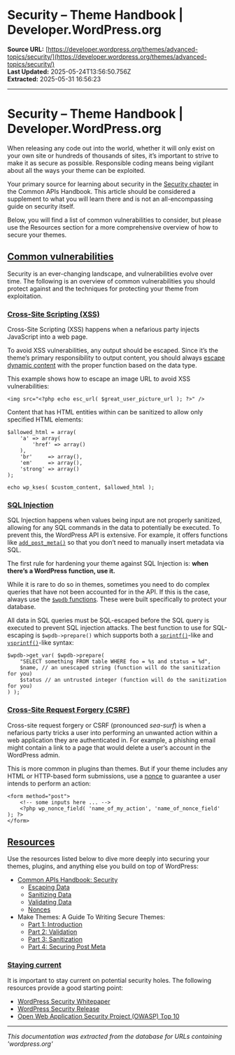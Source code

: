 # Security – Theme Handbook | Developer.WordPress.org

**Source URL:** [https://developer.wordpress.org/themes/advanced-topics/security/](https://developer.wordpress.org/themes/advanced-topics/security/)  
**Last Updated:** 2025-05-24T13:56:50.756Z  
**Extracted:** 2025-05-31 16:56:23

---

# Security – Theme Handbook | Developer.WordPress.org

When releasing any code out into the world, whether it will only exist on your own site or hundreds of thousands of sites, it’s important to strive to make it as secure as possible. Responsible coding means being vigilant about all the ways your theme can be exploited.

Your primary source for learning about security in the [Security chapter](https://developer.wordpress.org/apis/security/) in the Common APIs Handbook. This article should be considered a supplement to what you will learn there and is not an all-encompassing guide on security itself. 

Below, you will find a list of common vulnerabilities to consider, but please use the Resources section for a more comprehensive overview of how to secure your themes.

## [Common vulnerabilities](#common-vulnerabilities)

Security is an ever-changing landscape, and vulnerabilities evolve over time. The following is an overview of common vulnerabilities you should protect against and the techniques for protecting your theme from exploitation.

### [Cross-Site Scripting (XSS)](#cross-site-scripting-xss)

Cross-Site Scripting (XSS) happens when a nefarious party injects JavaScript into a web page.

To avoid XSS vulnerabilities, any output should be escaped. Since it’s the theme’s primary responsibility to output content, you should always [escape dynamic content](https://developer.wordpress.org/apis/security/sanitizing/) with the proper function based on the data type.

This example shows how to escape an image URL to avoid XSS vulnerabilities:

```
<img src="<?php echo esc_url( $great_user_picture_url ); ?>" />
```

Content that has HTML entities within can be sanitized to allow only specified HTML elements:

```
$allowed_html = array(
	'a' => array(
		'href' => array()
	),
	'br'     => array(),
	'em'     => array(),
	'strong' => array()
);

echo wp_kses( $custom_content, $allowed_html );
```

### [SQL Injection](#sql-injection)

SQL Injection happens when values being input are not properly sanitized, allowing for any SQL commands in the data to potentially be executed. To prevent this, the WordPress API is extensive. For example, it offers functions like [`add_post_meta()`](https://developer.wordpress.org/reference/functions/add_post_meta/) so that you don’t need to manually insert metadata via SQL.

The first rule for hardening your theme against SQL Injection is: **when there’s a WordPress function, use it.**

While it is rare to do so in themes, sometimes you need to do complex queries that have not been accounted for in the API. If this is the case, always use the [`$wpdb` functions](https://developer.wordpress.org/reference/classes/wpdb/). These were built specifically to protect your database.

All data in SQL queries must be SQL-escaped before the SQL query is executed to prevent SQL injection attacks. The best function to use for SQL-escaping is `$wpdb->prepare()` which supports both a [`sprintf()`](http://secure.php.net/sprintf)\-like and [`vsprintf()`](http://secure.php.net/vsprintf)\-like syntax:

```
$wpdb->get_var( $wpdb->prepare(
	"SELECT something FROM table WHERE foo = %s and status = %d",
	$name, // an unescaped string (function will do the sanitization for you)
	$status // an untrusted integer (function will do the sanitization for you)
) );
```

### [Cross-Site Request Forgery (CSRF)](#cross-site-request-forgery-csrf)

Cross-site request forgery or CSRF (pronounced _sea-surf_) is when a nefarious party tricks a user into performing an unwanted action within a web application they are authenticated in. For example, a phishing email might contain a link to a page that would delete a user’s account in the WordPress admin.

This is more common in plugins than themes. But if your theme includes any HTML or HTTP-based form submissions, use a [nonce](https://developer.wordpress.org/apis/security/nonces/) to guarantee a user intends to perform an action:

```
<form method="post">
	<!-- some inputs here ... -->
	<?php wp_nonce_field( 'name_of_my_action', 'name_of_nonce_field' ); ?>
</form>
```

## [Resources](#resources)

Use the resources listed below to dive more deeply into securing your themes, plugins, and anything else you build on top of WordPress:

*   [Common APIs Handbook: Security](https://developer.wordpress.org/apis/security/)
    *   [Escaping Data](https://developer.wordpress.org/apis/security/escaping/)
    *   [Sanitizing Data](https://developer.wordpress.org/apis/security/sanitizing/)
    *   [Validating Data](https://developer.wordpress.org/apis/security/data-validation/)
    *   [Nonces](https://developer.wordpress.org/apis/security/nonces/)
*   Make Themes: A Guide To Writing Secure Themes:
    *   [Part 1: Introduction](https://make.wordpress.org/themes/2015/05/19/a-guide-to-writing-secure-themes-part-1-introduction/)
    *   [Part 2: Validation](https://make.wordpress.org/themes/2015/05/26/a-guide-to-writing-secure-themes-part-2-validation/)
    *   [Part 3: Sanitization](https://make.wordpress.org/themes/2015/06/02/a-guide-to-writing-secure-themes-part-3-sanitization/)
    *   [Part 4: Securing Post Meta](https://make.wordpress.org/themes/2015/06/09/a-guide-to-writing-secure-themes-part-4-securing-post-meta/)

### [Staying current](#staying-current)

It is important to stay current on potential security holes. The following resources provide a good starting point:

*   [WordPress Security Whitepaper](https://wordpress.org/about/security/)
*   [WordPress Security Release](https://wordpress.org/news/category/security/)
*   [Open Web Application Security Project (OWASP) Top 10](https://www.owasp.org/index.php/OWASP_Top_Ten_Cheat_Sheet)

---

*This documentation was extracted from the database for URLs containing 'wordpress.org'*
